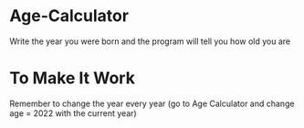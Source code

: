 # Age-Calculator
Write the year you were born and the program will tell you how old you are
# To Make It Work
Remember to change the year every year (go to Age Calculator and change age = 2022 with the current year)
